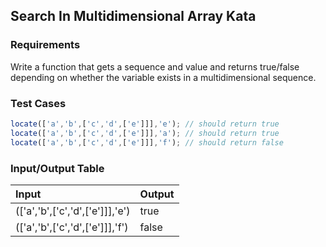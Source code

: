 ## Search In Multidimensional Array Kata

### Requirements 

Write a function that gets a sequence and value and returns true/false depending on whether the variable exists in a multidimensional sequence.

### Test Cases

```JavaScript
locate(['a','b',['c','d',['e']]],'e'); // should return true
locate(['a','b',['c','d',['e']]],'a'); // should return true
locate(['a','b',['c','d',['e']]],'f'); // should return false
```

### Input/Output Table

| Input                                              | Output |
| :------------------------------------------------- | :----- |
|  (['a','b',['c','d',['e']]],'e')              | true       |
|  (['a','b',['c','d',['e']]],'f')              | false       |


